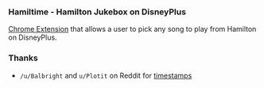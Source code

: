 ### Hamiltime - Hamilton Jukebox on DisneyPlus

[Chrome Extension](https://developer.chrome.com/extensions/overview) that allows a user to pick any song to play from Hamilton on DisneyPlus.

### Thanks
- `/u/Balbright` and `u/Plotit` on Reddit for [timestamps](https://www.reddit.com/r/hamiltonmusical/comments/hkz9gx/with_no_chapters_with_disney_and_some_who_will/)
